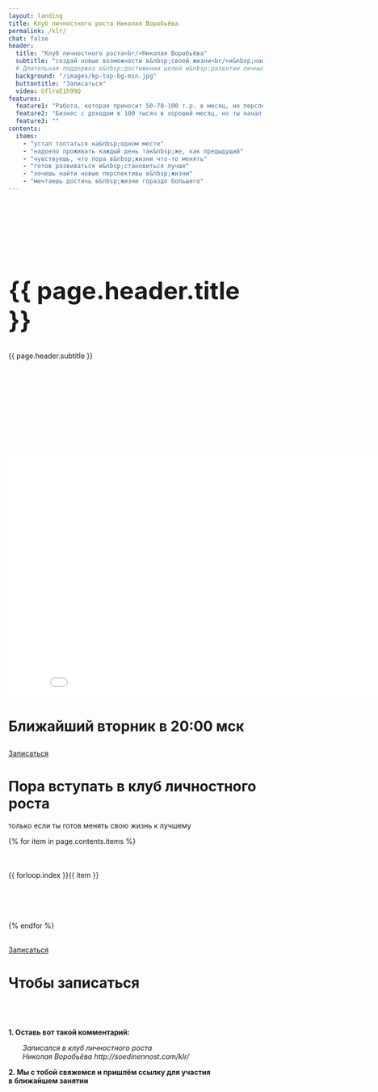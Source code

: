 ```yaml
---
layout: landing
title: Клуб личностного роста Николая Воробьёва
permalink: /klr/
chat: false
header: 
  title: "Клуб личностного роста<br/>Николая Воробьёва"
  subtitle: "создай новые возможности в&nbsp;своей жизни<br/>и&nbsp;наполни её&nbsp;крутыми результатами"
  # Длительная поддержка в&nbsp;достижении целей и&nbsp;развитии личных качеств
  background: "/images/kp-top-bg-min.jpg"
  buttontitle: "Записаться"
  video: GflraE1h99Q
features: 
  feature1: "Работа, которая приносит 50-70-100 т.р. в месяц, но перспективы роста закончились"
  feature2: "Бизнес с доходом в 100 тысяч в хороший месяц, но ты начал сомневаться и забывать, зачем открывал бизнес"
  feature3: ""
contents: 
  items:
    - "устал топтаться на&nbsp;одном месте"
    - "надоело проживать каждый день так&nbsp;же, как предыдущий"
    - "чувствуешь, что пора в&nbsp;жизни что-то менять"
    - "готов развиваться и&nbsp;становиться лучше"
    - "хочешь найти новые перспективы в&nbsp;жизни"
    - "мечтаешь достичь в&nbsp;жизни гораздо большего"
---
```


<div class="section bg-primary text-center" style="background-image: url({{ page.header.background }}); background-size: cover; background-position: center; padding: 150px 0;">
  <div class="container">
    <div class="row">
      <div class="col-sm-11">
        <h1 style="margin-top: 0; font-size: 48px;">{{ page.header.title }}</h1>
        <p class="lead">
          {{ page.header.subtitle }}
        </p>
      </div>
      <div class="col-sm-1">
        <h1>
          <i class="fa fa-arrow-down text-danger"></i>
          <i class="fa fa-arrow-down text-danger"></i>
          <i class="fa fa-arrow-down text-danger"></i>
        </h1>
      </div>
    </div>
  </div>
</div>
<div class="section bg-clouds-lighter">
  <div class="container">
    <div class="row">
      <div class="col-md-10 col-md-offset-1 text-center">
        <div class="flex-video widescreen">
          <iframe width="853" height="480" src="//www.youtube.com/embed/{{ page.header.video }}?rel=0&amp;controls=0&amp;showinfo=0" frameborder="0" allowfullscreen></iframe>
        </div>
      </div>
    </div>
    <h1 class="text-center">Ближайший вторник в&nbsp;20:00&nbsp;мск</h1>
    <div class="clock" style="margin: 2em 0; width: 620px; left: 50%; margin-left: -310px;"></div>
    <p class="text-center">
      <a class="btn btn-danger" href="#pricing"><i class="fa fa-arrow-right"></i> Записаться</a>
    </p>
  </div>
</div>

<div class="section">
  <div class="container">
    <h1 class="text-center">Пора вступать в клуб личностного роста</h1>
    <p class="lead text-muted text-center">только если ты готов менять свою жизнь к лучшему</p>
    <div class="row">
      {% for item in page.contents.items %}
        <div class="col-md-4" style="height: 100px; margin-top: 50px">
          <div class="numbercircle-md bg-nephritis text-white text-strong" style="float: left;">{{ forloop.index }}</div>
          <p style="margin-left: 4em; margin-top: 0; padding-bottom: 1em;">{{ item }}</p>
        </div>
      {% endfor %}
    </div>
    <br/>
    <p class="text-center">
      <a class="btn btn-danger" href="#pricing"><i class="fa fa-arrow-right"></i> Записаться</a>
    </p>
  </div>
</div>

<link rel="stylesheet" href="/vendor/flipclock/flipclock.css"/>

<script src="/vendor/flipclock/flipclock.js"></script>  
<script type="text/javascript" src="/vendor/moment/moment-with-locales.min.js"></script>
<script type="text/javascript" src="/vendor/moment/moment-timezone-with-data-2010-2020.min.js"></script>

<script type="text/javascript">
  var clock;

  const targetDay = 2; // вторник
  const targetHour = 20; // 20:00

  $(document).ready(function() {
    // Set some date in the future. In this case, it's always Jan 1
    var futureDate = moment().tz('Europe/Moscow');

    if (futureDate.day() > targetDay) {
      futureDate.add(1, 'week');
    }

    if (futureDate.day() == targetDay && futureDate.hour() >= targetHour) {
      futureDate.add(1, 'week');
    }

    futureDate = futureDate.day(targetDay).hour(targetHour).minute(0);

    // Calculate the difference in seconds between the future and current date
    var diff = futureDate.unix() - moment().unix();

    // Instantiate a coutdown FlipClock
    clock = $('.clock').FlipClock(diff, {
      clockFace: 'DailyCounter',
      countdown: true,
      language: 'Russian'
    });
  });
</script>

<div class="section bg-clouds-lighter" id="pricing">
  <div class="container">
    <h1 class="text-center">Чтобы записаться</h1>
  </div>
  <div class="content">
    <p><b>1. Оставь вот такой комментарий:</b></p>
    <p style="margin-left: 2em;"><i>Записался в клуб личностного роста<br/>Николая Воробьёва http://soedinennost.com/klr/</i></p>
    <p><b>2. Мы с тобой свяжемся и пришлём ссылку для участия<br/>в ближайшем занятии</b></p>
  </div>
  <div class="content">
    <div id="vk_comments"></div>
  </div>
</div>

<style type="text/css">
.content {
  width: 700px;
  margin: 0 auto;
  padding: 40px 0 0 0;
}
</style>

<script type="text/javascript" src="//vk.com/js/api/openapi.js?115"></script>
<script type="text/javascript">
VK.init({apiId: {{ site.vk_app_id }}, onlyWidgets: true});
VK.Widgets.Comments("vk_comments", {width: 700, limit: 100, attach: "*"}, '{{ page.stream }}');
</script>
